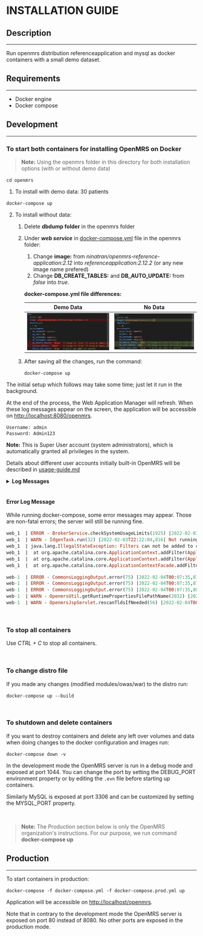 # INSTALLATION GUIDE

## Description

---
Run openmrs distribution referenceapplication and mysql as docker containers with a small demo dataset.

## Requirements

---

- Docker engine
- Docker compose

## Development

---

### To start both containers for installing OpenMRS on Docker

> **Note:** Using the openmrs folder in this directory for both installation options (with or without demo data)

```shell
cd openmrs
```

1. To install with demo data: 30 patients

  ```shell
  docker-compose up
  ```

2. To install without data:
   1. Delete **dbdump folder** in the openmrs folder

   2. Under ***web service*** in [docker-compose.yml](openmrs/docker-compose.yml) file in the openmrs folder:
      1. Change **image:** from *ninatran/openmrs-reference-application:2.12* into *referenceapplication:2.12.2* (or any new image name prefered)
      2. Change **DB_CREATE_TABLES:** and **DB_AUTO_UPDATE:** from *false* into *true*.

      **docker-compose.yml file differences:**

      | Demo Data | No Data |
      | :---: | :---: |
      | ![fileWithData](../image/demo.png) | ![fileWithoutData](../image/nodata.png) |

   3. After saving all the changes, run the command:

      ```shell
      docker-compose up
      ```

The initial setup which follows may take some time; just let it run in the background.

At the end of the process, the Web Application Manager will refresh.
When these log messages appear on the screen, the application will be accessible on <http://localhost:8080/openmrs>.

```text
Username: admin
Password: Admin123
```

**Note:** This is Super User account (system administrators), which is automatically granted all privileges in the system.

Details about different user accounts initially built-in OpenMRS will be described in [usage-guide.md](./usage-guide.md)

<details>

  **<summary>Log Messages</summary>**

```prolog
INFO - ServiceContext.doneRefreshingContext(832) |2022-02-04T00:07:25,286| Done refreshing Context
WARN - SpaActivator.createFrontendDirectory(45) |2022-02-04T00:07:25,501| Frontend directory /usr/local/tomcat/.OpenMRS/frontend doesn't exist.  Creating it now.
WARN - IdgenTask.run(32) |2022-02-04T00:07:28,839| Not running scheduled task. DaemonToken = null; enabled = false
INFO - SerializationServiceImpl.getDefaultSerializer(73) |2022-02-04T00:07:30,350| No default serializer specified - using builtin SimpleXStreamSerializer.
Security framework of XStream not explicitly initialized, using predefined black list on your own risk.
Security framework of XStream not explicitly initialized, using predefined black list on your own risk.
INFO - SerializationServiceImpl.getDefaultSerializer(73) |2022-02-04T00:07:31,206| No default serializer specified - using builtin SimpleXStreamSerializer.
Security framework of XStream not explicitly initialized, using predefined black list on your own risk.
ERROR - CommonsLoggingOutput.error(75) |2022-02-04T00:07:35,870| Line=362 The content of element type "dwr" must match "(init?,allow?,signatures?)".
ERROR - CommonsLoggingOutput.error(75) |2022-02-04T00:07:35,877| Parameter mismatch parsing signatures section in dwr.xml on line: DWRAtlasService.disableAtlasModule()
ERROR - CommonsLoggingOutput.error(75) |2022-02-04T00:07:35,881| Parameter mismatch parsing signatures section in dwr.xml on line: DWRHtmlFormEntryService.checkIfLoggedIn()
WARN - OpenmrsUtil.getRuntimePropertiesFilePathName(2032) |2022-02-04T00:07:35,911| Unable to find a runtime properties file at /usr/local/tomcat/openmrs-runtime.properties
WARN - OpenmrsJspServlet.rescanTldsIfNeeded(56) |2022-02-04T00:12:16,950| Rescanning TLDs
```

</details>

<br>

#### **Error Log Message**

While running docker-compose, some error messages may appear. Those are non-fatal errors; the server will still be running fine.

```prolog
web_1  | ERROR - BrokerService.checkSystemUsageLimits(1925) |2022-02-03T22:21:52,218| Temporary Store limit is 51200 mb, whilst the temporary data directory: /usr/local/tomcat/.OpenMRS/activemq-data/localhost/tmp_storage only has 45523 mb of usable space
web_1  | WARN - IdgenTask.run(32) |2022-02-03T22:22:04,816| Not running scheduled task. DaemonToken = null; enabled = false
web_1  | java.lang.IllegalStateException: Filters can not be added to context /openmrs as the context has been initialised
web_1  |  at org.apache.catalina.core.ApplicationContext.addFilter(ApplicationContext.java:1049)
web_1  |  at org.apache.catalina.core.ApplicationContext.addFilter(ApplicationContext.java:1014)
web_1  |  at org.apache.catalina.core.ApplicationContextFacade.addFilter(ApplicationContextFacade.java:454)
```

```prolog
web-1  | ERROR - CommonsLoggingOutput.error(75) |2022-02-04T00:07:35,870| Line=362 The content of element type "dwr" must match "(init?,allow?,signatures?)".
web-1  | ERROR - CommonsLoggingOutput.error(75) |2022-02-04T00:07:35,877| Parameter mismatch parsing signatures section in dwr.xml on line: DWRAtlasService.disableAtlasModule()
web-1  | ERROR - CommonsLoggingOutput.error(75) |2022-02-04T00:07:35,881| Parameter mismatch parsing signatures section in dwr.xml on line: DWRHtmlFormEntryService.checkIfLoggedIn()
web-1  | WARN - OpenmrsUtil.getRuntimePropertiesFilePathName(2032) |2022-02-04T00:07:35,911| Unable to find a runtime properties file at /usr/local/tomcat/openmrs-runtime.properties
web-1  | WARN - OpenmrsJspServlet.rescanTldsIfNeeded(56) |2022-02-04T00:12:16,950| Rescanning TLDs
```

<br>

### To stop all containers

Use _CTRL + C_ to stop all containers.

<br>

### To change distro file

If you made any changes (modified modules/owas/war) to the distro run:

```shell
docker-compose up --build
```

<br>

### To shutdown and delete containers

If you want to destroy containers and delete any left over volumes and data when doing changes to the docker
configuration and images run:

```shell
docker-compose down -v
```

In the development mode the OpenMRS server is run in a debug mode and exposed at port 1044. You can change the port by
setting the DEBUG_PORT environment property or by editing the `.evn` file before starting up containers.

Similarly MySQL is exposed at port 3306 and can be customized by setting the MYSQL_PORT property.

<br>

>**Note:** The Production section below is only the OpenMRS organization's instructions. For our purpose, we run command **docker-compose up**

## Production

---
To start containers in production:

```shell
docker-compose -f docker-compose.yml -f docker-compose.prod.yml up
```

Application will be accessible on <http://localhost/openmrs>.

Note that in contrary to the development mode the OpenMRS server is exposed on port 80 instead of 8080.
No other ports are exposed in the production mode.
